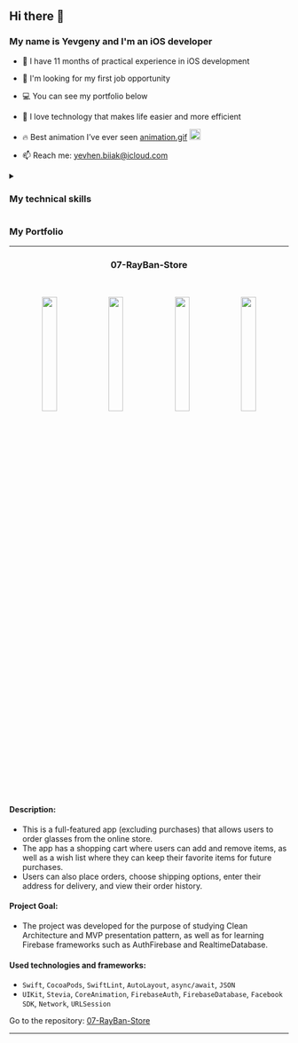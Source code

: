 ## Hi there 👋 

### My name is Yevgeny and I'm an iOS developer

* 📱  I have 11 months of practical experience in iOS development  

* 👀  I'm looking for my first job opportunity  

* 💻  You can see my portfolio below

* 🚀  I love technology that makes life easier and more efficient

* 🔥  Best animation I’ve ever seen <a href="https://user-images.githubusercontent.com/80542175/227705791-33b9dc68-0e3c-454e-ad68-970ade743da2.gif">animation.gif</a> <a href="https://user-images.githubusercontent.com/80542175/227705791-33b9dc68-0e3c-454e-ad68-970ade743da2.gif"><img width=20 src="https://user-images.githubusercontent.com/80542175/227706079-620f3b7f-e498-4100-8f40-7ae1c97d5152.gif"></a>

* 📫  Reach me: yevhen.biiak@icloud.com

<details><summary><h3>My technical skills</h3></summary>
  
  #### Languages, paradigms and patterns
  
  - Swift
  - OOP
  - S.O.L.I.D
  - Design Patterns

  #### Architecture patterns
  
  - MVC (Model-View-Controller)
  - MVP (Model-View-Presenter)
  - MVVM (Model-View-ViewModel)
  - VIP (View-Interactor-Presenter, Clean Swift)
  - VIPER (View-Interactor-Presenter-Entity-Router)
  
  #### Tools and Technologies
  
  - Xcode, Instruments, Simulator, OpenSim
  - Git (GitHub)
  - Regular Expressions
  - UML (class diagram)
  
  #### UI Technologies and Frameworks
  
  - Storyboard, XIB
  - Interface Builder, 
  - Auto Layout, Adaptive Layout
  - `NSLayoutConstraint`
  - `Stevia`
  - `UIKit`
  - `SwiftUI`
  - Core Animation
  
  #### Concurrency:

  - Grand Central Dispatch (GCD)
  - Operation Queue
  - async/await
  
  #### Networking:

  - `Network`
  - `Alamofire`
  - `URLSession`
  - REST API
  - Codable
  - JSON

  #### Data Storage:

  - UserDefaults
  - FileManager
  - Core Data
  - `Firebase`
  - `Realm`
  
  #### Media Frameworks:

  - `AVFoundation`
  - `MediaPlayer`

  #### Testing:

  - `XCTest`
  - UI Testing
  - Unit Testing
  
  #### Dependency Management:

  - CocoaPods
  - Swift Package Manager
  
  #### Other SDKs:

  - Facebook SDK

</details>

### My Portfolio
***

<div align="center">
  <h3>07-RayBan-Store</h3>
</div>
<br>

<p align="center" width="100%">
    <img width=23% src="https://user-images.githubusercontent.com/80542175/226192639-a10dba70-ec3e-47e4-90a0-86b4c1b6f367.PNG">
    <img width=23% src="https://user-images.githubusercontent.com/80542175/226192728-6ce98b9f-433a-44e5-bd4f-b8f71ed03dc5.PNG">
    <img width=23% src="https://user-images.githubusercontent.com/80542175/226193737-ec85fe0f-56ca-4a82-acb1-05ebfa353ced.PNG">
    <img width=23% src="https://user-images.githubusercontent.com/80542175/226194586-e73f63bb-5b75-41ed-9cb5-ae38bd4a8518.PNG">
</p>

#### Description:  
* This is a full-featured app (excluding purchases) that allows users to order glasses from the online store.  
* The app has a shopping cart where users can add and remove items, as well as a wish list where they can keep their favorite items for future purchases.  
* Users can also place orders, choose shipping options, enter their address for delivery, and view their order history.  

#### Project Goal:  
* The project was developed for the purpose of studying Clean Architecture and MVP presentation pattern, as well as for learning Firebase frameworks such as AuthFirebase and RealtimeDatabase.

#### Used technologies and frameworks:  
* `Swift`, `CocoaPods`, `SwiftLint`, `AutoLayout`, `async/await`, `JSON`
* `UIKit`, `Stevia`, `CoreAnimation`, `FirebaseAuth`, `FirebaseDatabase`, `Facebook SDK`, `Network`, `URLSession`

Go to the repository: <a href="https://github.com/YevhenBiiak/07-RayBan-Store">07-RayBan-Store</a>

***
